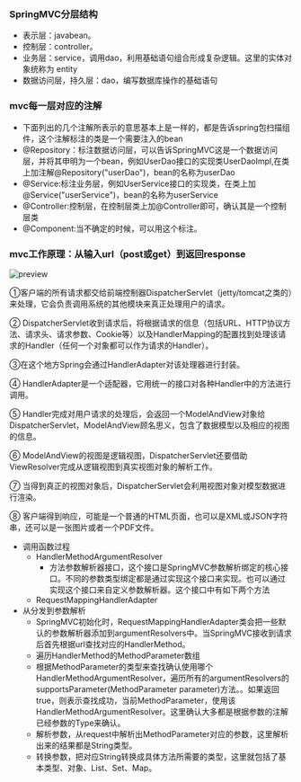### SpringMVC分层结构

- 表示层：javabean。
- 控制层：controller。
- 业务层：service，调用dao，利用基础语句组合形成复杂逻辑。这里的实体对象统称为 entity
- 数据访问层，持久层：dao，编写数据库操作的基础语句

### mvc每一层对应的注解

- 下面列出的几个注解所表示的意思基本上是一样的，都是告诉spring包扫描组件，这个注解标注的类是一个需要注入的bean
- @Repository：标注数据访问层，可以告诉SpringMVC这是一个数据访问层，并将其申明为一个bean，例如UserDao接口的实现类UserDaoImpl,在类上加注解@Repository("userDao")，bean的名称为userDao
- @Service:标注业务层，例如UserService接口的实现类，在类上加@Service("userService")，bean的名称为userService
- @Controller:控制层，在控制层类上加@Controller即可，确认其是一个控制层类
- @Component:当不确定的时候，可以用这个标注。

### mvc工作原理：从输入url（post或get）到返回response

![preview](https://pic2.zhimg.com/v2-48c65c615b14b3d87574b015de07b9c5_r.jpg)

①客户端的所有请求都交给前端控制器DispatcherServlet（jetty/tomcat之类的）来处理，它会负责调用系统的其他模块来真正处理用户的请求。

② DispatcherServlet收到请求后，将根据请求的信息（包括URL、HTTP协议方法、请求头、请求参数、Cookie等）以及HandlerMapping的配置找到处理该请求的Handler（任何一个对象都可以作为请求的Handler）。

③在这个地方Spring会通过HandlerAdapter对该处理器进行封装。

④ HandlerAdapter是一个适配器，它用统一的接口对各种Handler中的方法进行调用。

⑤ Handler完成对用户请求的处理后，会返回一个ModelAndView对象给DispatcherServlet，ModelAndView顾名思义，包含了数据模型以及相应的视图的信息。

⑥ ModelAndView的视图是逻辑视图，DispatcherServlet还要借助ViewResolver完成从逻辑视图到真实视图对象的解析工作。

⑦ 当得到真正的视图对象后，DispatcherServlet会利用视图对象对模型数据进行渲染。

⑧ 客户端得到响应，可能是一个普通的HTML页面，也可以是XML或JSON字符串，还可以是一张图片或者一个PDF文件。



- 调用函数过程
  - HandlerMethodArgumentResolver
    - 方法参数解析器接口，这个接口是SpringMVC参数解析绑定的核心接口。不同的参数类型绑定都是通过实现这个接口来实现。也可以通过实现这个接口来自定义参数解析器。这个接口中有如下两个方法
  - RequestMappingHandlerAdapter
- 从分发到参数解析
  - SpringMVC初始化时，RequestMappingHandlerAdapter类会把一些默认的参数解析器添加到argumentResolvers中。当SpringMVC接收到请求后首先根据url查找对应的HandlerMethod。
  - 遍历HandlerMethod的MethodParameter数组
  - 根据MethodParameter的类型来查找确认使用哪个HandlerMethodArgumentResolver，遍历所有的argumentResolvers的supportsParameter(MethodParameter parameter)方法。。如果返回true，则表示查找成功，当前MethodParameter，使用该HandlerMethodArgumentResolver。这里确认大多都是根据参数的注解已经参数的Type来确认。
  - 解析参数，从request中解析出MethodParameter对应的参数，这里解析出来的结果都是String类型。
  - 转换参数，把对应String转换成具体方法所需要的类型，这里就包括了基本类型、对象、List、Set、Map。